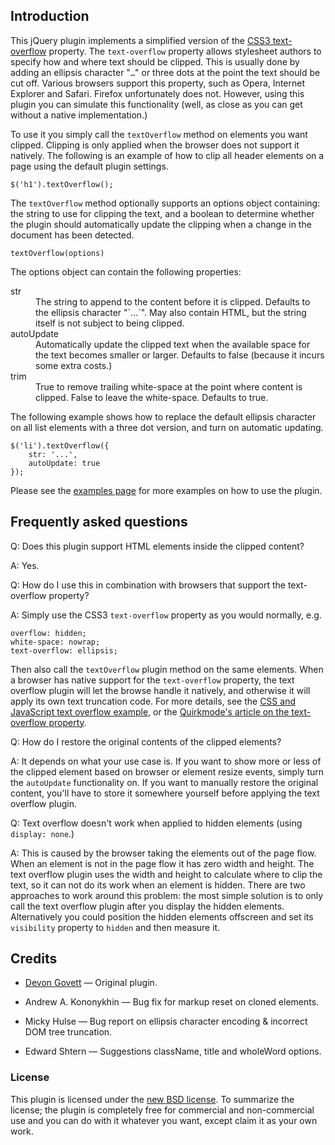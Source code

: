 ## Introduction

This jQuery plugin implements a simplified version of the
[CSS3 text-overflow](https://developer.mozilla.org/en/CSS/text-overflow)
property. The `text-overflow` property allows stylesheet authors to
specify how and where text should be clipped. This is usually done
by adding an ellipsis character "`…`" or three dots at the point
the text should be cut off. Various browsers support this property,
such as Opera, Internet Explorer and Safari. Firefox unfortunately
does not. However, using this plugin you can simulate this
functionality (well, as close as you can get without a native
implementation.)

To use it you simply call the `textOverflow` method on elements you
want clipped. Clipping is only applied when the browser does not
support it natively. The following is an example of how to clip all
header elements on a page using the default plugin settings.

    $('h1').textOverflow();

The `textOverflow` method optionally supports an options object containing: the
string to use for clipping the text, and a boolean to determine
whether the plugin should automatically update the clipping when a
change in the document has been detected.

    textOverflow(options)

The options object can contain the following properties:
<dl>
	<dt>str</dt>
	<dd>The string to append to the content before it is clipped. Defaults to the ellipsis character "`…`". May also contain HTML, but the string itself is not subject to being clipped.</dd>
	<dt>autoUpdate</dt>
	<dd>Automatically update the clipped text when the available space for the text becomes smaller or larger. Defaults to false (because it incurs some extra costs.)</dd>
	<dt>trim</dt>
	<dd>True to remove trailing white-space at the point where content is clipped. False to leave the white-space. Defaults to true.</dd>
</dl>

The following example shows how to replace the default ellipsis
character on all list elements with a three dot version, and turn
on automatic updating.

    $('li').textOverflow({
        str: '...',
        autoUpdate: true
    });

Please see the [examples page](text-overflow/examples/examples.html) for more examples on
how to use the plugin.

## Frequently asked questions

Q: Does this plugin support HTML elements inside the clipped content?

A: Yes.

Q: How do I use this in combination with browsers that support the
text-overflow property?

A: Simply use the CSS3 `text-overflow` property as you would normally,
e.g.

    overflow: hidden;
    white-space: nowrap;
    text-overflow: ellipsis;

Then also call the `textOverflow` plugin method on the same
elements. When a browser has native support for the `text-overflow`
property, the text overflow plugin will let the browse handle it
natively, and otherwise it will apply its own text truncation code.
For more details, see the
[CSS and JavaScript text overflow example](text-overflow/examples/css-or-js.html), or the
[Quirkmode's article on the text-overflow property](http://www.quirksmode.org/css/textoverflow.html).

Q: How do I restore the original contents of the clipped elements?

A: It depends on what your use case is. If you want to show more or
less of the clipped element based on browser or element resize
events, simply turn the `autoUpdate` functionality on. If you want
to manually restore the original content, you'll have to store it
somewhere yourself before applying the text overflow plugin.

Q: Text overflow doesn't work when applied to hidden elements (using
`display: none`.)

A: This is caused by the browser taking the elements out of the page
flow. When an element is not in the page flow it has zero width and
height. The text overflow plugin uses the width and height to
calculate where to clip the text, so it can not do its work when an
element is hidden. There are two approaches to work around this
problem: the most simple solution is to only call the text overflow
plugin after you display the hidden elements. Alternatively you
could position the hidden elements offscreen and set its
`visibility` property to `hidden` and then measure it.

## Credits

-  
    [Devon Govett](http://devongovett.wordpress.com/2009/04/06/text-overflow-ellipsis-for-firefox-via-jquery/)
    ― Original plugin.

-  
    Andrew A. Kononykhin ― Bug fix for markup reset on cloned
    elements.

-  
    Micky Hulse ― Bug report on ellipsis character encoding & incorrect
    DOM tree truncation.

-
    Edward Shtern ― Suggestions className, title and wholeWord options.


### License

This plugin is licensed under the
[new BSD license](http://www.bramstein.com/licenses/BSD.txt). To summarize the license; the
plugin is completely free for commercial and non-commercial use and
you can do with it whatever you want, except claim it as your own
work.

